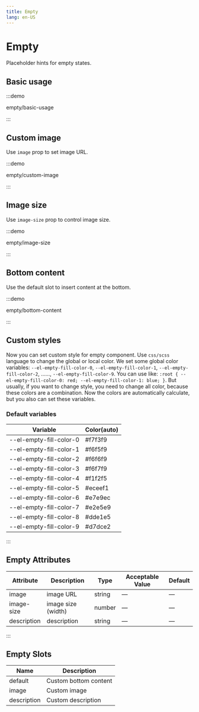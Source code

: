 ```yaml
---
title: Empty
lang: en-US
---
```


# Empty

Placeholder hints for empty states.

## Basic usage

:::demo

empty/basic-usage

:::

## Custom image

Use `image` prop to set image URL.

:::demo

empty/custom-image

:::

## Image size

Use `image-size` prop to control image size.

:::demo

empty/image-size

:::

## Bottom content

Use the default slot to insert content at the bottom.

:::demo

empty/bottom-content

:::

## Custom styles

Now you can set custom style for empty component.
Use `css/scss` language to change the global or local color. We set some global color variables: `--el-empty-fill-color-0`, `--el-empty-fill-color-1`, `--el-empty-fill-color-2`, ......, `--el-empty-fill-color-9`. You can use like: `:root { --el-empty-fill-color-0: red; --el-empty-fill-color-1: blue; }`.
But usually, if you want to change style, you need to change all color, because these colors are a combination.
Now the colors are automatically calculate, but you also can set these variables.

### Default variables

| Variable                | Color(auto) |
| ----------------------- | ----------- |
| --el-empty-fill-color-0 | #f7f3f9     |
| --el-empty-fill-color-1 | #f6f5f9     |
| --el-empty-fill-color-2 | #f6f6f9     |
| --el-empty-fill-color-3 | #f6f7f9     |
| --el-empty-fill-color-4 | #f1f2f5     |
| --el-empty-fill-color-5 | #eceef1     |
| --el-empty-fill-color-6 | #e7e9ec     |
| --el-empty-fill-color-7 | #e2e5e9     |
| --el-empty-fill-color-8 | #dde1e5     |
| --el-empty-fill-color-9 | #d7dce2     |

:::

## Empty Attributes

| Attribute   | Description        | Type   | Acceptable Value | Default |
| ----------- | ------------------ | ------ | ---------------- | ------- |
| image       | image URL          | string | —                | —       |
| image-size  | image size (width) | number | —                | —       |
| description | description        | string | —                | —       |

:::

## Empty Slots

| Name        | Description           |
| ----------- | --------------------- |
| default     | Custom bottom content |
| image       | Custom image          |
| description | Custom description    |
